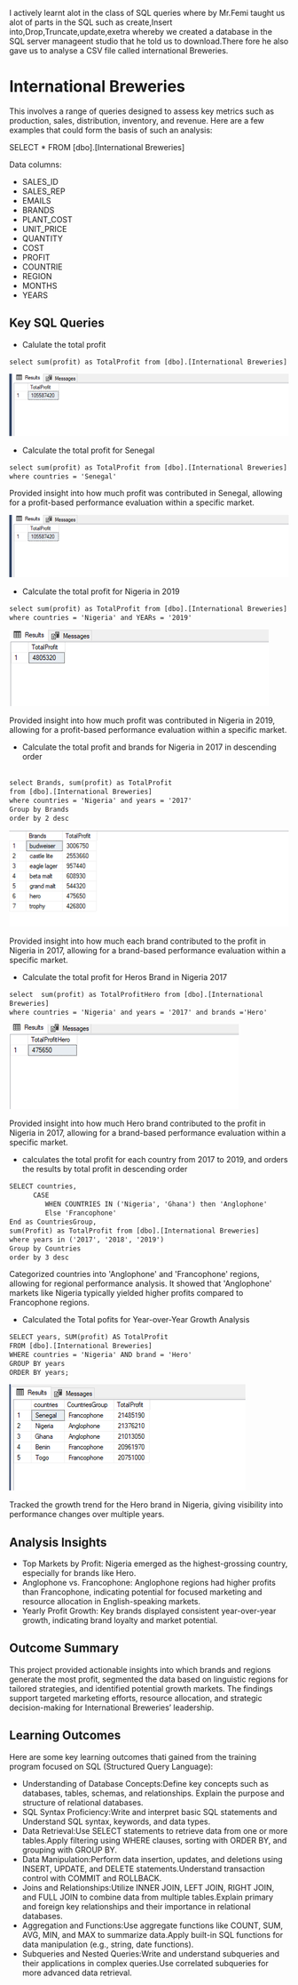 I actively learnt alot in the class of SQL queries where by Mr.Femi taught us alot of parts in the SQL such as create,Insert into,Drop,Truncate,update,exetra whereby we created a database in the SQL server manageent studio that he told us to download.There fore he also gave us to analyse a CSV file called international Breweries.

# International Breweries
This involves a range of queries designed to assess key metrics such as production, sales, distribution, inventory, and revenue. Here are a few examples that could form the basis of such an analysis:

SELECT * FROM [dbo].[International Breweries]

Data columns:
- SALES_ID
- SALES_REP
- EMAILS
- BRANDS
- PLANT_COST
- UNIT_PRICE
- QUANTITY
- COST
- PROFIT
- COUNTRIE
- REGION
- MONTHS
- YEARS

## Key SQL Queries

- Calulate the total profit
 
 ```
select sum(profit) as TotalProfit from [dbo].[International Breweries]

```
![](https://github.com/sharifahstella/LITA-Class-Documentation-SQL/blob/main/profit.PNG)

- Calculate the total profit for Senegal

```
select sum(profit) as TotalProfit from [dbo].[International Breweries]
where countries = 'Senegal'
```
Provided insight into how much profit was contributed in Senegal, allowing for a profit-based performance evaluation within a specific market. 

![](https://github.com/sharifahstella/LITA-Class-Documentation-SQL/blob/main/profit.PNG)

- Calculate the total profit for Nigeria in 2019

```
select sum(profit) as TotalProfit from [dbo].[International Breweries]
where countries = 'Nigeria' and YEARs = '2019'

```
![](https://github.com/sharifahstella/LITA-Class-Documentation-SQL/blob/main/nigera.PNG)

Provided insight into how much profit was contributed in Nigeria in 2019, allowing for a profit-based performance evaluation within a specific market. 

- Calculate the total profit and brands for Nigeria in 2017 in descending order

```

select Brands, sum(profit) as TotalProfit 
from [dbo].[International Breweries]
where countries = 'Nigeria' and years = '2017'
Group by Brands
order by 2 desc

```
![](https://github.com/sharifahstella/LITA-Class-Documentation-SQL/blob/main/brand.PNG)

Provided insight into how much each brand contributed to the profit in Nigeria in 2017, allowing for a brand-based performance evaluation within a specific market.

- Calculate the total profit for Heros Brand in Nigeria 2017

```
select  sum(profit) as TotalProfitHero from [dbo].[International Breweries]
where countries = 'Nigeria' and years = '2017' and brands ='Hero'

```
![](https://github.com/sharifahstella/LITA-Class-Documentation-SQL/blob/main/hero.PNG) 

Provided insight into how much Hero brand contributed to the profit in Nigeria in 2017, allowing for a brand-based performance evaluation within a specific market.

- calculates the total profit for each country from 2017 to 2019, and orders the results by total profit in descending order

```
SELECT countries,
      CASE
	     WHEN COUNTRIES IN ('Nigeria', 'Ghana') then 'Anglophone'
		 Else 'Francophone'
End as CountriesGroup,
sum(Profit) as TotalProfit from [dbo].[International Breweries]
where years in ('2017', '2018', '2019')
Group by Countries
order by 3 desc

```
Categorized countries into 'Anglophone' and 'Francophone' regions, allowing for regional performance analysis. It showed that 'Anglophone' markets like Nigeria typically yielded higher profits compared to Francophone regions.

- Calculated the Total pofits for Year-over-Year Growth Analysis
```
SELECT years, SUM(profit) AS TotalProfit
FROM [dbo].[International Breweries]
WHERE countries = 'Nigeria' AND brand = 'Hero'
GROUP BY years
ORDER BY years;
```
![](https://github.com/sharifahstella/LITA-Class-Documentation-SQL/blob/main/cout.PNG)

Tracked the growth trend for the Hero brand in Nigeria, giving visibility into performance changes over multiple years.

## Analysis Insights
- Top Markets by Profit: Nigeria emerged as the highest-grossing country, especially for brands like Hero.
- Anglophone vs. Francophone: Anglophone regions had higher profits than Francophone, indicating potential for focused marketing and resource allocation in English-speaking markets.
- Yearly Profit Growth: Key brands displayed consistent year-over-year growth, indicating brand loyalty and market potential.

## Outcome Summary
This project provided actionable insights into which brands and regions generate the most profit, segmented the data based on linguistic regions for tailored strategies, and identified potential growth markets. The findings support targeted marketing efforts, resource allocation, and strategic decision-making for International Breweries’ leadership.

## Learning Outcomes 

Here are some key learning outcomes thati gained from the training program focused on SQL (Structured Query Language):

- Understanding of Database Concepts:Define key concepts such as databases, tables, schemas, and relationships.
  Explain the purpose and structure of relational databases.
- SQL Syntax Proficiency:Write and interpret basic SQL statements and Understand SQL syntax, keywords, and data types.
- Data Retrieval:Use SELECT statements to retrieve data from one or more tables.Apply filtering using WHERE clauses, sorting with ORDER BY, and grouping with GROUP BY.
- Data Manipulation:Perform data insertion, updates, and deletions using INSERT, UPDATE, and DELETE statements.Understand transaction control with COMMIT and ROLLBACK.
- Joins and Relationships:Utilize INNER JOIN, LEFT JOIN, RIGHT JOIN, and FULL JOIN to combine data from multiple tables.Explain primary and foreign key relationships and their importance in relational databases.
- Aggregation and Functions:Use aggregate functions like COUNT, SUM, AVG, MIN, and MAX to summarize data.Apply built-in SQL functions for data manipulation (e.g., string, date functions).
- Subqueries and Nested Queries:Write and understand subqueries and their applications in complex queries.Use correlated subqueries for more advanced data retrieval.


